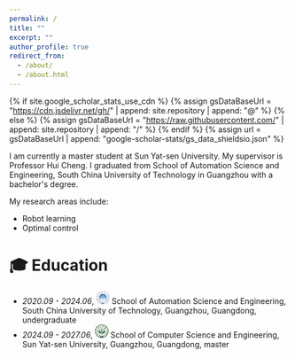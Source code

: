```yaml
---
permalink: /
title: ""
excerpt: ""
author_profile: true
redirect_from: 
  - /about/
  - /about.html
---
```


{% if site.google_scholar_stats_use_cdn %}
{% assign gsDataBaseUrl = "https://cdn.jsdelivr.net/gh/" | append: site.repository | append: "@" %}
{% else %}
{% assign gsDataBaseUrl = "https://raw.githubusercontent.com/" | append: site.repository | append: "/" %}
{% endif %}
{% assign url = gsDataBaseUrl | append: "google-scholar-stats/gs_data_shieldsio.json" %}

<span class='anchor' id='about-me'></span>

I am currently a master student at Sun Yat-sen University. My supervisor is Professor Hui Cheng. I graduated from School of Automation Science and Engineering, South China University of Technology in Guangzhou with a bachelor's degree. 
<!-- 
 <a href='https://scholar.google.com/citations?user=WMkMTb4AAAAJ'><img src="https://img.shields.io/endpoint?url={{ url | url_encode }}&logo=Google%20Scholar&labelColor=f6f6f6&color=9cf&style=flat&label=引用"></a> -->

My research areas include:
- Robot learning
- Optimal control
<!-- - Dictionary learning
- Sparse representation learning -->

  


<span class='anchor' id='-xl'></span>

# 🎓 Education
- *2020.09 - 2024.06*, <a href="https://www.scut.edu.cn/new/"><img class="svg" src="/images/scut.png" width="24pt"></a> School of Automation Science and Engineering, South China University of Technology, Guangzhou, Guangdong, undergraduate
- *2024.09 - 2027.06*, <a href="https://www.sysu.edu.cn/"><img class="svg" src="/images/sysu.png" width="24pt"></a> School of Computer Science and Engineering, Sun Yat-sen University, Guangzhou, Guangdong, master
 
<span class='anchor' id='-lwzl'></span>



<!-- # 📝 Papers

### English
---
<div class='paper-box'><div class='paper-box-image'><div><div class="badge">ACM SIGSPATIAL 2023</div><img src='images/paper_sigspatial.png' alt="sym" width="100%"></div></div>
<div class='paper-box-text' markdown="1">

-	`Yuanbo Tang` , Zhiyuan Peng, and Yang Li. “Explainable Trajectory Representation through Dictionary Learning.” In Proceedings of the 31st ACM International Conference on Advances in Geographic Information Systems, 1–4. SIGSPATIAL ’23. New York, NY, USA: Association for Computing Machinery, 2023. 


</div>
</div>


---
<div class='paper-box'><div class='paper-box-image'><div><div class="badge">ACM MobiCom 2024</div><img src='images/paper_mobicom.png' alt="sym" width="100%"></div></div>
<div class='paper-box-text' markdown="1">

- Yiwen Liu, Dongdong Zhang, Xinyu Yang, `Yuanbo Tang`, Yang Chen, Qingmin Liao, and Yang Li. “Predicting Community Case Transfer Path and Processing Time Using Decoder Models.” In Proceedings of the 30th Annual International Conference on Mobile Computing and Networking, 2078–83. ACM MobiCom ’24. New York, NY, USA: Association for Computing Machinery, 2024. https://doi.org/10.1145/3636534.3694738.


</div>
</div>

-  Zhiyuan Peng, `Yuanbo Tang`, and Yang Li. “Dy-Mer: An Explainable DNA Sequence Representation Scheme Using Sparse Recovery,” July 6, 2024. https://doi.org/10.48550/arXiv.2407.12051.




<span class='anchor' id='-ryjx'></span>

# 🏅 Awards
- *2023.06* Tsinghua University Future Leaders Scholarship 
- *2019.06* Southeast university merit student   
- *2018.06* Southeast university The first-grade scholarship  
- *2017.12* First prize in East China Division of National Robot Competition 

<span class='anchor' id='-xshy'></span>

# 🏛️ International conference
- *2023.11*, ACM SIGSPATIAL 2023 (International Conference on Advances in Geographic Information Systems), Hamburg, Germany, invited to speak.


<span class='anchor' id='-gzsx'></span> -->

